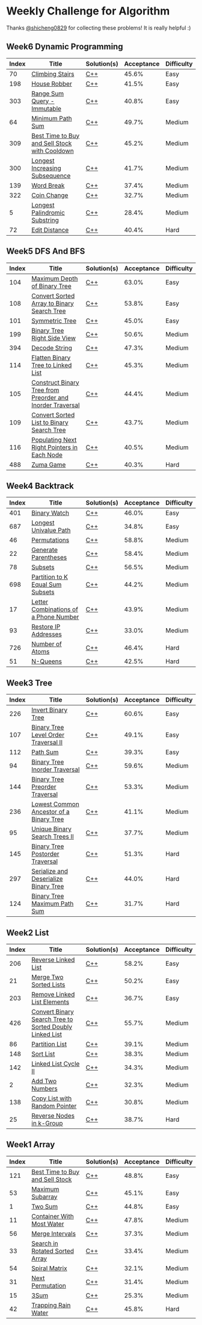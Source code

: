 # Weekly Challenge for Algorithm
Thanks [@shicheng0829](https://github.com/shicheng0829) for collecting these problems! It is really helpful :)

## Week6 Dynamic Programming
Index|Title|Solution(s)|Acceptance|Difficulty
-|-|-|-|-
70|[Climbing Stairs](https://leetcode.com/problems/climbing-stairs)|[C++](./week6_dynamic_programming/70.climbing-stairs.cpp)|45.6%|Easy
198|[House Robber](https://leetcode.com/problems/house-robber)|[C++](./week6_dynamic_programming/198.house-robber.cpp)|41.5%|Easy
303|[Range Sum Query - Immutable](https://leetcode.com/problems/range-sum-query---immutable)|[C++](./week6_dynamic_programming/303.range-sum-query-immutable.cpp)|40.8%|Easy
64|[Minimum Path Sum](https://leetcode.com/problems/minimum-path-sum)|[C++](./week6_dynamic_programming/64.minimum-path-sum.cpp)|49.7%|Medium
309|[Best Time to Buy and Sell Stock with Cooldown](https://leetcode.com/problems/best-time-to-buy-and-sell-stock-with-cooldown)|[C++](./week6_dynamic_programming/309.best-time-to-buy-and-sell-stock-with-cooldown.cpp)|45.2%|Medium
300|[Longest Increasing Subsequence](https://leetcode.com/problems/longest-increasing-subsequence)|[C++](./week6_dynamic_programming/300.longest-increasing-subsequence.cpp)|41.7%|Medium
139|[Word Break](https://leetcode.com/problems/word-break)|[C++](./week6_dynamic_programming/139.word-break.cpp)|37.4%|Medium
322|[Coin Change](https://leetcode.com/problems/coin-change)|[C++](./week6_dynamic_programming/322.coin-change.cpp)|32.7%|Medium
5|[Longest Palindromic Substring](https://leetcode.com/problems/longest-palindromic-substring)|[C++](./week6_dynamic_programming/5.longest-palindromic-substring.cpp)|28.4%|Medium
72|[Edit Distance](https://leetcode.com/problems/edit-distance)|[C++](./week6_dynamic_programming/72.edit-distance.cpp)|40.4%|Hard

## Week5 DFS And BFS
Index|Title|Solution(s)|Acceptance|Difficulty
-|-|-|-|-
104|[Maximum Depth of Binary Tree](https://leetcode.com/problems/maximum-depth-of-binary-tree)|[C++](./week5_dfs_and_bfs/104.maximum-depth-of-binary-tree.cpp)|63.0%|Easy
108|[Convert Sorted Array to Binary Search Tree](https://leetcode.com/problems/convert-sorted-array-to-binary-search-tree)|[C++](./week5_dfs_and_bfs/108.convert-sorted-array-to-binary-search-tree.cpp)|53.8%|Easy
101|[Symmetric Tree](https://leetcode.com/problems/symmetric-tree)|[C++](./week5_dfs_and_bfs/101.symmetric-tree.cpp)|45.0%|Easy
199|[Binary Tree Right Side View](https://leetcode.com/problems/binary-tree-right-side-view)|[C++](./week5_dfs_and_bfs/199.binary-tree-right-side-view.cpp)|50.6%|Medium
394|[Decode String](https://leetcode.com/problems/decode-string)|[C++](./week5_dfs_and_bfs/394.decode-string.cpp)|47.3%|Medium
114|[Flatten Binary Tree to Linked List](https://leetcode.com/problems/flatten-binary-tree-to-linked-list)|[C++](./week5_dfs_and_bfs/114.flatten-binary-tree-to-linked-list.cpp)|45.3%|Medium
105|[Construct Binary Tree from Preorder and Inorder Traversal](https://leetcode.com/problems/construct-binary-tree-from-preorder-and-inorder-traversal)|[C++](./week5_dfs_and_bfs/105.construct-binary-tree-from-preorder-and-inorder-traversal.cpp)|44.4%|Medium
109|[Convert Sorted List to Binary Search Tree](https://leetcode.com/problems/convert-sorted-list-to-binary-search-tree)|[C++](./week5_dfs_and_bfs/109.convert-sorted-list-to-binary-search-tree.cpp)|43.7%|Medium
116|[Populating Next Right Pointers in Each Node](https://leetcode.com/problems/populating-next-right-pointers-in-each-node)|[C++](./week5_dfs_and_bfs/116.populating-next-right-pointers-in-each-node.cpp)|40.5%|Medium
488|[Zuma Game](https://leetcode.com/problems/zuma-game)|[C++](./week5_dfs_and_bfs/488.zuma-game.cpp)|40.3%|Hard

## Week4 Backtrack
Index|Title|Solution(s)|Acceptance|Difficulty
-|-|-|-|-
401|[Binary Watch](https://leetcode.com/problems/binary-watch)|[C++](./week4_backtrack/401.binary-watch.cpp)|46.0%|Easy
687|[Longest Univalue Path](https://leetcode.com/problems/longest-univalue-path)|[C++](./week4_backtrack/687.longest-univalue-path.cpp)|34.8%|Easy
46|[Permutations](https://leetcode.com/problems/permutations)|[C++](./week4_backtrack/46.permutations.cpp)|58.8%|Medium
22|[Generate Parentheses](https://leetcode.com/problems/generate-parentheses)|[C++](./week4_backtrack/22.generate-parentheses.cpp)|58.4%|Medium
78|[Subsets](https://leetcode.com/problems/subsets)|[C++](./week4_backtrack/78.subsets.cpp)|56.5%|Medium
698|[Partition to K Equal Sum Subsets](https://leetcode.com/problems/partition-to-k-equal-sum-subsets)|[C++](./week4_backtrack/698.partition-to-k-equal-sum-subsets.cpp)|44.2%|Medium
17|[Letter Combinations of a Phone Number](https://leetcode.com/problems/letter-combinations-of-a-phone-number)|[C++](./week4_backtrack/17.letter-combinations-of-a-phone-number.cpp)|43.9%|Medium
93|[Restore IP Addresses](https://leetcode.com/problems/restore-ip-addresses)|[C++](./week4_backtrack/93.restore-ip-addresses.cpp)|33.0%|Medium
726|[Number of Atoms](https://leetcode.com/problems/number-of-atoms)|[C++](./week4_backtrack/726.number-of-atoms.cpp)|46.4%|Hard
51|[N-Queens](https://leetcode.com/problems/n-queens)|[C++](./week4_backtrack/51.n-queens.cpp)|42.5%|Hard

## Week3 Tree
Index|Title|Solution(s)|Acceptance|Difficulty
-|-|-|-|-
226|[Invert Binary Tree](https://leetcode.com/problems/invert-binary-tree)|[C++](./week3_tree/226.invert_binary_tree.cpp)|60.6%|Easy
107|[Binary Tree Level Order Traversal II](https://leetcode.com/problems/binary-tree-level-order-traversal-ii)|[C++](./week3_tree/107.binary_tree_level_order_travel2.cpp)|49.1%|Easy
112|[Path Sum](https://leetcode.com/problems/path-sum)|[C++](./week3_tree/112.path_sum.cpp)|39.3%|Easy
94|[Binary Tree Inorder Traversal](https://leetcode.com/problems/binary-tree-inorder-traversal)|[C++](./week3_tree/94.binary_tree_inorder_traversal.cpp)|59.6%|Medium
144|[Binary Tree Preorder Traversal](https://leetcode.com/problems/binary-tree-preorder-traversal)|[C++](./week3_tree/144.binary_tree_preorder_traversal.cpp)|53.3%|Medium
236|[Lowest Common Ancestor of a Binary Tree](https://leetcode.com/problems/lowest-common-ancestor-of-a-binary-tree)|[C++](./week3_tree/236.lowest_common_ancestor_of_a_binary_tree.cpp)|41.1%|Medium
95|[Unique Binary Search Trees II](https://leetcode.com/problems/unique-binary-search-trees-ii)|[C++](./week3_tree/95.unique_binary_search_tree.cpp)|37.7%|Medium
145|[Binary Tree Postorder Traversal](https://leetcode.com/problems/binary-tree-postorder-traversal)|[C++](./week3_tree/145.binary_tree_postorder_traversal.cpp)|51.3%|Hard
297|[Serialize and Deserialize Binary Tree](https://leetcode.com/problems/serialize-and-deserialize-binary-tree)|[C++](./week3_tree/297.serialize_and_deserialize_binary_tree.cpp)|44.0%|Hard
124|[Binary Tree Maximum Path Sum](https://leetcode.com/problems/binary-tree-maximum-path-sum)|[C++](./week3_tree/124.binary_tree_maximum_path_sum.cpp)|31.7%|Hard

## Week2 List
Index|Title|Solution(s)|Acceptance|Difficulty
-|-|-|-|-
206|[Reverse Linked List](https://leetcode.com/problems/reverse-linked-list)|[C++](./week2_list/206.reverse_list.cpp)|58.2%|Easy
21|[Merge Two Sorted Lists](https://leetcode.com/problems/merge-two-sorted-lists)|[C++](./week2_list/21.merge_two_lists.cpp)|50.2%|Easy
203|[Remove Linked List Elements](https://leetcode.com/problems/remove-linked-list-elements)|[C++](./week2_list/203.remove_list_elements.cpp)|36.7%|Easy
426|[Convert Binary Search Tree to Sorted Doubly Linked List](https://leetcode.com/problems/convert-binary-search-tree-to-sorted-doubly-linked-list)|[C++](./week2_list/426.tree_to_doubly_list.cpp)|55.7%|Medium
86|[Partition List](https://leetcode.com/problems/partition-list)|[C++](./week2_list/86.partition_list.cpp)|39.1%|Medium
148|[Sort List](https://leetcode.com/problems/sort-list)|[C++](./week2_list/148.sort_list.cpp)|38.3%|Medium
142|[Linked List Cycle II](https://leetcode.com/problems/linked-list-cycle-ii)|[C++](./week2_list/142.detect_cycle_list.cpp)|34.3%|Medium
2|[Add Two Numbers](https://leetcode.com/problems/add-two-numbers)|[C++](./week2_list/2.add_two_list_numbers.cpp)|32.3%|Medium
138|[Copy List with Random Pointer](https://leetcode.com/problems/copy-list-with-random-pointer)|[C++](./week2_list/138.copy_random_list.cpp)|30.8%|Medium
25|[Reverse Nodes in k-Group](https://leetcode.com/problems/reverse-nodes-in-k-group)|[C++](./week2_list/25.reverse_k_group.cpp)|38.7%|Hard

## Week1 Array
Index|Title|Solution(s)|Acceptance|Difficulty
-|-|-|-|-
121|[Best Time to Buy and Sell Stock](https://leetcode.com/problems/best-time-to-buy-and-sell-stock)|[C++](./week1_array/121.max_profit.cpp)|48.8%|Easy
53|[Maximum Subarray](https://leetcode.com/problems/maximum-subarray)|[C++](./week1_array/53.max_sub_array.cpp)|45.1%|Easy
1|[Two Sum](https://leetcode.com/problems/two-sum)|[C++](./week1_array/1.two_sum.cpp)|44.8%|Easy
11|[Container With Most Water](https://leetcode.com/problems/container-with-most-water)|[C++](./week1_array/11.max_area.cpp)|47.8%|Medium
56|[Merge Intervals](https://leetcode.com/problems/merge-intervals)|[C++](./week1_array/56.merge_intervals.cpp)|37.3%|Medium
33|[Search in Rotated Sorted Array](https://leetcode.com/problems/search-in-rotated-sorted-array)|[C++](./week1_array/33.search_rotated_array.cpp)|33.4%|Medium
54|[Spiral Matrix](https://leetcode.com/problems/spiral-matrix)|[C++](./week1_array/54.spiral_order.cpp)|32.1%|Medium
31|[Next Permutation](https://leetcode.com/problems/next-permutation)|[C++](./week1_array/31.next_permutation.cpp)|31.4%|Medium
15|[3Sum](https://leetcode.com/problems/3sum)|[C++](./week1_array/15.three_sum.cpp)|25.3%|Medium
42|[Trapping Rain Water](https://leetcode.com/problems/trapping-rain-water)|[C++](./week1_array/42.trap_rain.cpp)|45.8%|Hard
